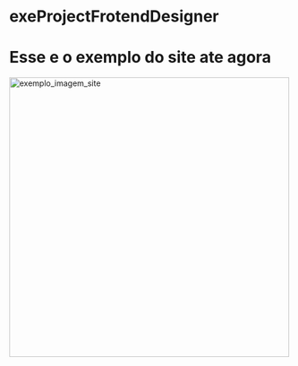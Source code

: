 ﻿# exeProjectFrotendDesigner
 <h1>Esse e o exemplo do site ate agora </h1>
 <img style="height:500px; width:auto;" src="https://user-images.githubusercontent.com/92490087/146284403-9691b232-9dc3-4565-aec6-1a525068d1b3.png" alt="exemplo_imagem_site" >

